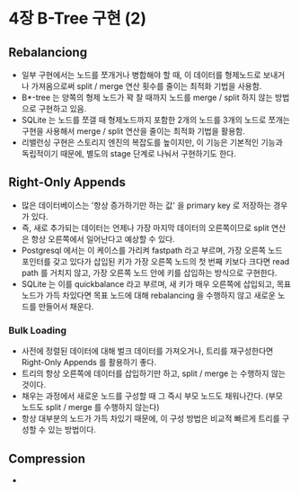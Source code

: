 # 4장 B-Tree 구현 (2)

## Rebalanciong
- 일부 구현에서는 노드를 쪼개거나 병합해야 할 때, 이 데이터를 형제노드로 보내거나 가져옴으로써 split / merge 연산 횟수를 줄이는 최적화 기법을 사용함.
- B*-tree 는 양쪽의 형제 노드가 꽉 찰 때까지 노드를 merge / split 하지 않는 방법으로 구현하고 있음.
- SQLite 는 노드를 쪼갤 때 형제노드까지 포함한 2개의 노드를 3개의 노드로 쪼개는 구현을 사용해서 merge / split 연산을 줄이는 최적화 기법을 활용함.
- 리밸런싱 구현은 스토리지 엔진의 복잡도를 높이지만, 이 기능은 기본적인 기능과 독립적이기 때문에, 별도의 stage 단계로 나눠서 구현하기도 한다.

## Right-Only Appends
- 많은 데이터베이스는 '항상 증가하기만 하는 값' 을 primary key 로 저장하는 경우가 있다.
- 즉, 새로 추가되는 데이터는 언제나 가장 마지막 데이터의 오른쪽이므로 split 연산은 항상 오른쪽에서 일어난다고 예상할 수 있다.
- Postgresql 에서는 이 케이스를 가리켜 fastpath 라고 부르며, 가장 오른쪽 노드 포인터를 갖고 있다가 삽입된 키가 가장 오른쪽 노드의 첫 번째 키보다 크다면 read path 를 거치지 않고, 가장 오른쪽 노드 안에 키를 삽입하는 방식으로 구현한다.
- SQLite 는 이를 quickbalance 라고 부르며, 새 키가 매우 오른쪽에 삽입되고, 목표 노드가 가득 차있다면 목표 노드에 대해 rebalancing 을 수행하지 않고 새로운 노드를 만들어서 채운다.

### Bulk Loading
- 사전에 정렬된 데이터에 대해 벌크 데이터를 가져오거나, 트리를 재구성한다면 Right-Only Appends 를 활용하기 좋다.
- 트리의 항상 오른쪽에 데이터를 삽입하기만 하고, split / merge 는 수행하지 않는 것이다.
- 채우는 과정에서 새로운 노드를 구성할 때 그 즉시 부모 노드도 채워나간다. (부모 노드도 split / merge 를 수행하지 않는다)
- 항상 대부분의 노드가 가득 차있기 때문에, 이 구성 방법은 비교적 빠르게 트리를 구성할 수 있는 방법이다.

## Compression
- 
